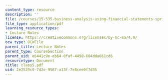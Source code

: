 ```yaml
---
content_type: resource
description: ''
file: /courses/15-535-business-analysis-using-financial-statements-spring-2003/2e2525c97d2e9567a13f7e8cee0f7d35_class5.pdf
file_type: application/pdf
learning_resource_types:
- Lecture Notes
license: https://creativecommons.org/licenses/by-nc-sa/4.0/
ocw_type: OCWFile
parent_title: Lecture Notes
parent_type: CourseSection
parent_uid: e6441c9e-eb64-0faf-4498-604dda661cd6
resourcetype: Document
title: class5.pdf
uid: 2e2525c9-7d2e-9567-a13f-7e8cee0f7d35
---
```

